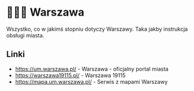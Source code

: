 # 🧜🏻‍♀️ Warszawa

Wszystko, co w jakimś stopniu dotyczy Warszawy. Taka jakby instrukcja obsługi miasta.

## Linki

- https://um.warszawa.pl/ - Warszawa - oficjalny portal miasta
- https://warszawa19115.pl/ - Warszawa 19115
- https://mapa.um.warszawa.pl/ - Serwis z mapami Warszawy
